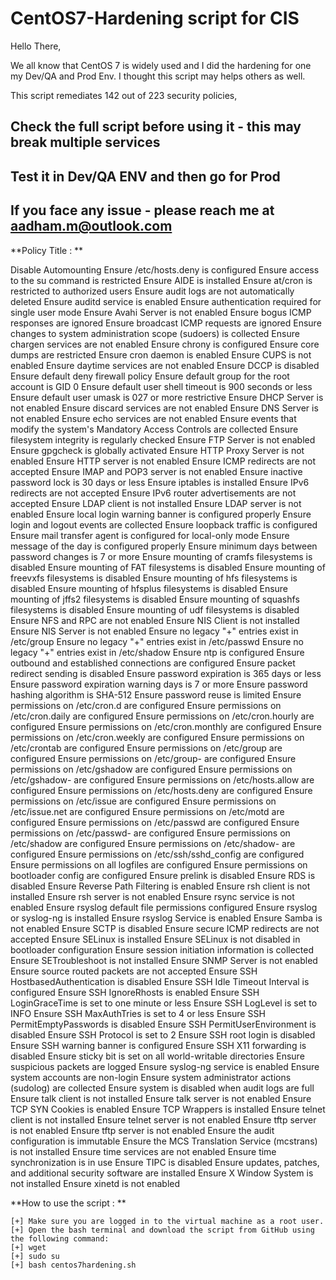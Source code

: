 # CentOS7-Hardening script for CIS

Hello There,

We all know that CentOS 7 is widely used and I did the hardening for one my Dev/QA and Prod Env. I thought this script may helps others as well.

This script  remediates 142 out of 223 security policies,

## Check the full script before using it - this may break multiple services
## Test it in Dev/QA ENV and then go for Prod
## If you face any issue - please reach me at aadham.m@outlook.com

**Policy Title : **

Disable Automounting
Ensure /etc/hosts.deny is configured
Ensure access to the su command is restricted
Ensure AIDE is installed
Ensure at/cron is restricted to authorized users
Ensure audit logs are not automatically deleted
Ensure auditd service is enabled
Ensure authentication required for single user mode
Ensure Avahi Server is not enabled
Ensure bogus ICMP responses are ignored
Ensure broadcast ICMP requests are ignored
Ensure changes to system administration scope (sudoers) is collected
Ensure chargen services are not enabled
Ensure chrony is configured
Ensure core dumps are restricted
Ensure cron daemon is enabled
Ensure CUPS is not enabled
Ensure daytime services are not enabled
Ensure DCCP is disabled
Ensure default deny firewall policy
Ensure default group for the root account is GID 0
Ensure default user shell timeout is 900 seconds or less
Ensure default user umask is 027 or more restrictive
Ensure DHCP Server is not enabled
Ensure discard services are not enabled
Ensure DNS Server is not enabled
Ensure echo services are not enabled
Ensure events that modify the system's Mandatory Access Controls are collected
Ensure filesystem integrity is regularly checked
Ensure FTP Server is not enabled
Ensure gpgcheck is globally activated
Ensure HTTP Proxy Server is not enabled
Ensure HTTP server is not enabled
Ensure ICMP redirects are not accepted
Ensure IMAP and POP3 server is not enabled
Ensure inactive password lock is 30 days or less
Ensure iptables is installed
Ensure IPv6 redirects are not accepted
Ensure IPv6 router advertisements are not accepted
Ensure LDAP client is not installed
Ensure LDAP server is not enabled
Ensure local login warning banner is configured properly
Ensure login and logout events are collected
Ensure loopback traffic is configured
Ensure mail transfer agent is configured for local-only mode
Ensure message of the day is configured properly
Ensure minimum days between password changes is 7 or more
Ensure mounting of cramfs filesystems is disabled
Ensure mounting of FAT filesystems is disabled
Ensure mounting of freevxfs filesystems is disabled
Ensure mounting of hfs filesystems is disabled
Ensure mounting of hfsplus filesystems is disabled
Ensure mounting of jffs2 filesystems is disabled
Ensure mounting of squashfs filesystems is disabled
Ensure mounting of udf filesystems is disabled
Ensure NFS and RPC are not enabled
Ensure NIS Client is not installed
Ensure NIS Server is not enabled
Ensure no legacy "+" entries exist in /etc/group
Ensure no legacy "+" entries exist in /etc/passwd
Ensure no legacy "+" entries exist in /etc/shadow
Ensure ntp is configured
Ensure outbound and established connections are configured
Ensure packet redirect sending is disabled
Ensure password expiration is 365 days or less
Ensure password expiration warning days is 7 or more
Ensure password hashing algorithm is SHA-512
Ensure password reuse is limited
Ensure permissions on /etc/cron.d are configured
Ensure permissions on /etc/cron.daily are configured
Ensure permissions on /etc/cron.hourly are configured
Ensure permissions on /etc/cron.monthly are configured
Ensure permissions on /etc/cron.weekly are configured
Ensure permissions on /etc/crontab are configured
Ensure permissions on /etc/group are configured
Ensure permissions on /etc/group- are configured
Ensure permissions on /etc/gshadow are configured
Ensure permissions on /etc/gshadow- are configured
Ensure permissions on /etc/hosts.allow are configured
Ensure permissions on /etc/hosts.deny are configured
Ensure permissions on /etc/issue are configured
Ensure permissions on /etc/issue.net are configured
Ensure permissions on /etc/motd are configured
Ensure permissions on /etc/passwd are configured
Ensure permissions on /etc/passwd- are configured
Ensure permissions on /etc/shadow are configured
Ensure permissions on /etc/shadow- are configured
Ensure permissions on /etc/ssh/sshd_config are configured
Ensure permissions on all logfiles are configured
Ensure permissions on bootloader config are configured
Ensure prelink is disabled
Ensure RDS is disabled
Ensure Reverse Path Filtering is enabled
Ensure rsh client is not installed
Ensure rsh server is not enabled
Ensure rsync service is not enabled
Ensure rsyslog default file permissions configured
Ensure rsyslog or syslog-ng is installed
Ensure rsyslog Service is enabled
Ensure Samba is not enabled
Ensure SCTP is disabled
Ensure secure ICMP redirects are not accepted
Ensure SELinux is installed
Ensure SELinux is not disabled in bootloader configuration
Ensure session initiation information is collected
Ensure SETroubleshoot is not installed
Ensure SNMP Server is not enabled
Ensure source routed packets are not accepted
Ensure SSH HostbasedAuthentication is disabled
Ensure SSH Idle Timeout Interval is configured
Ensure SSH IgnoreRhosts is enabled
Ensure SSH LoginGraceTime is set to one minute or less
Ensure SSH LogLevel is set to INFO
Ensure SSH MaxAuthTries is set to 4 or less
Ensure SSH PermitEmptyPasswords is disabled
Ensure SSH PermitUserEnvironment is disabled
Ensure SSH Protocol is set to 2
Ensure SSH root login is disabled
Ensure SSH warning banner is configured
Ensure SSH X11 forwarding is disabled
Ensure sticky bit is set on all world-writable directories
Ensure suspicious packets are logged
Ensure syslog-ng service is enabled
Ensure system accounts are non-login
Ensure system administrator actions (sudolog) are collected
Ensure system is disabled when audit logs are full
Ensure talk client is not installed
Ensure talk server is not enabled
Ensure TCP SYN Cookies is enabled
Ensure TCP Wrappers is installed
Ensure telnet client is not installed
Ensure telnet server is not enabled
Ensure tftp server is not enabled
Ensure tftp server is not enabled
Ensure the audit configuration is immutable
Ensure the MCS Translation Service (mcstrans) is not installed
Ensure time services are not enabled
Ensure time synchronization is in use
Ensure TIPC is disabled
Ensure updates, patches, and additional security software are installed
Ensure X Window System is not installed
Ensure xinetd is not enabled

**How to use the script : **

    [+] Make sure you are logged in to the virtual machine as a root user.
    [+] Open the bash terminal and download the script from GitHub using the following command:
    [+] wget 
    [+] sudo su
    [+] bash centos7hardening.sh 

